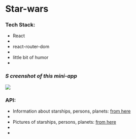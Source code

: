  <h1> Star-wars </h1>
 
 <h3>Tech Stack: </h3>
 <ul>
 <li> React <li/>
<li> react-router-dom <li/>
<li> little bit of humor <li/>
 </ul>
 
  <h3><i>S creenshot of this mini-app </i></h3>
<img src='C:\Users\sp999\Pictures/SW'/>


 <h3> API: </h3>
 <ul>
<li> Information about starships, persons, planets: <a href='https://swapi.dev/api/'>  from here  </a><li/>
<li> Pictures of starships, persons, planets: <a href='https://starwars-visualguide.com/#/'>  from here  </a><li/><li/>
</ul>

